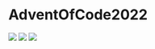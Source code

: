 # AdventOfCode2022

![](https://img.shields.io/badge/day%20📅-4-blue) 
![](https://img.shields.io/badge/stars%20⭐-2-yellow)
![](https://img.shields.io/badge/days%20completed-1-red)
